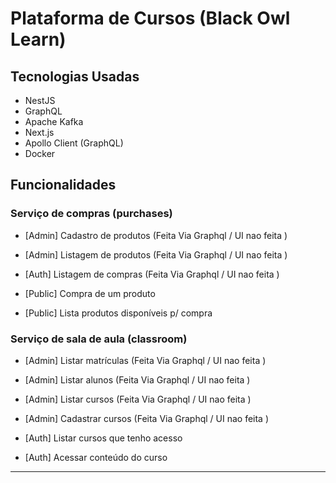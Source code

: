 # Plataforma de Cursos (Black Owl Learn)

## Tecnologias Usadas
- NestJS
- GraphQL
- Apache Kafka
- Next.js
- Apollo Client (GraphQL)
- Docker

## Funcionalidades

### Serviço de compras (purchases)

- [Admin] Cadastro de produtos (Feita Via Graphql / UI nao feita )
- [Admin] Listagem de produtos (Feita Via Graphql / UI nao feita )

- [Auth] Listagem de compras (Feita Via Graphql / UI nao feita )

- [Public] Compra de um produto 
- [Public] Lista produtos disponíveis p/ compra

### Serviço de sala de aula (classroom)

- [Admin] Listar matrículas (Feita Via Graphql / UI nao feita )
- [Admin] Listar alunos (Feita Via Graphql / UI nao feita )
- [Admin] Listar cursos (Feita Via Graphql / UI nao feita )
- [Admin] Cadastrar cursos (Feita Via Graphql / UI nao feita )

- [Auth] Listar cursos que tenho acesso
- [Auth] Acessar conteúdo do curso

----------------------------------------------------------------
